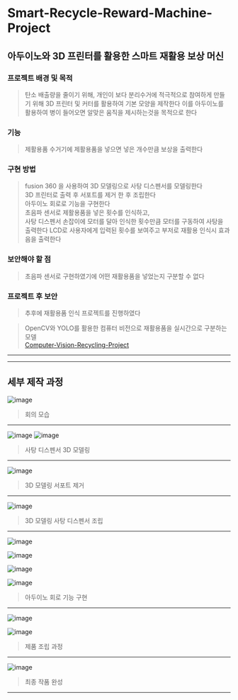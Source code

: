 # Smart-Recycle-Reward-Machine-Project
## 아두이노와 3D 프린터를 활용한 스마트 재활용 보상 머신

### 프로젝트 배경 및 목적   
> 탄소 배출량을 줄이기 위해, 개인이 보다 분리수거에 적극적으로 참여하게 만들기 위해 3D 프린터 및 커터를 활용하여 기본 모양을 제작한다
> 이를 아두이노를 활용하여 병이 들어오면 알맞은 움직을 제시하는것을 목적으로 한다     

### 기능   
> 제활용품 수거기에 제활용품을 넣으면 넣은 개수만큼 보상을 출력한다

### 구현 방법
> fusion 360 을 사용하여 3D 모델링으로 사탕 디스펜서를 모델링한다     
> 3D 프린터로 출력 후 서포트를 제거 한 후 조립한다      
> 아두이노 회로로 기능을 구현한다      
> 초음파 센서로 제활용품을 넣은 횟수를 인식하고,     
> 사탕 디스펜서 손잡이에 모터를 달아 인식한 횟수만큼 모터를 구동하여 사탕을 출력한다
> LCD로 사용자에게 입력된 횟수를 보여주고 부저로 재활용 인식시 효과음을 출력한다        

### 보안해야 할 점
> 초음파 센서로 구현하였기에 어떤 재활용품을 넣었는지 구분할 수 없다

### 프로젝트 후 보안
> 추후에 재활용품 인식 프로젝트를 진행하였다       

> OpenCV와 YOLO를 활용한 컴퓨터 비전으로 재활용품을 실시간으로 구분하는 모델       
> [Computer-Vision-Recycling-Project](https://github.com/tina908/Computer-Vision-Recycling-Project)        


***
***
## 세부 제작 과정


![image](https://github.com/tina908/Smart-Recycle-Reward-Machine-Project/assets/68736697/61568ecb-3a4c-4be1-9448-10721461d347)
> 회의 모습

***

![image](https://github.com/tina908/Smart-Recycle-Reward-Machine-Project/assets/68736697/eb7c1e2a-383c-4cea-8241-02679d9db7f3)
![image](https://github.com/tina908/Smart-Recycle-Reward-Machine-Project/assets/68736697/475a27e3-32ef-4f80-93be-a73dae161e1b)
> 사탕 디스펜서 3D 모델링   

***

![image](https://github.com/tina908/Smart-Recycle-Reward-Machine-Project/assets/68736697/56d44f74-a9f3-4fd6-ae58-f8a3d8af684e)
> 3D 모델링 서포트 제거    

***

![image](https://github.com/tina908/Smart-Recycle-Reward-Machine-Project/assets/68736697/4b36f5c4-d889-43c8-b2e1-d0348a64adfd)

> 3D 모델링 사탕 디스펜서 조립    

***


![image](https://github.com/tina908/Smart-Recycle-Reward-Machine-Project/assets/68736697/209b737a-d622-4920-aff1-1b5e0b0010fc)

![image](https://github.com/tina908/Smart-Recycle-Reward-Machine-Project/assets/68736697/e8e07667-e1e3-4b54-937c-86327db04cfa)

![image](https://github.com/tina908/Smart-Recycle-Reward-Machine-Project/assets/68736697/45167251-5d9b-4b5f-874e-e56a8203a8d2)

![image](https://github.com/tina908/Smart-Recycle-Reward-Machine-Project/assets/68736697/40d51618-37d1-40a1-8fc1-d1261a02970e)
> 아두이노 회로 기능 구현       

***

![image](https://github.com/tina908/Smart-Recycle-Reward-Machine-Project/assets/68736697/1cb2b6c1-5f3d-4f6d-81e8-6ae730140c03)

![image](https://github.com/tina908/Smart-Recycle-Reward-Machine-Project/assets/68736697/7dfd43fc-121d-4875-89da-92c97316cac3)

> 제품 조립 과정    

***

![image](https://github.com/tina908/Smart-Recycle-Reward-Machine-Project/assets/68736697/51cc689a-9e9d-43f5-8b22-de094d460174)
> 최종 작품 완성       

***









